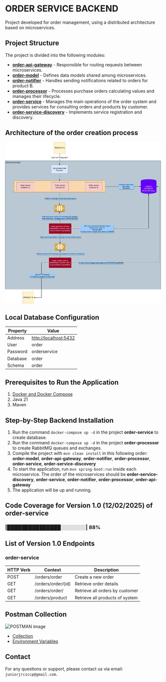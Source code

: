 # ORDER SERVICE BACKEND

Project developed for order management, using a distributed architecture based on microservices.

## Project Structure

The project is divided into the following modules:

- [**order-api-gateway**](https://github.com/juniorjrc/order-api-gateway) - Responsible for routing requests between microservices.
- [**order-model**](https://github.com/juniorjrc/order-model) - Defines data models shared among microservices.
- [**order-notifier**](https://github.com/juniorjrc/order-notifier) - Handles sending notifications related to orders for product B.
- [**order-processor**](https://github.com/juniorjrc/order-processor) - Processes purchase orders calculating values and manages their lifecycle.
- [**order-service**](https://github.com/juniorjrc/order-service) - Manages the main operations of the order system and provides services for consulting orders and products by customer.
- [**order-service-discovery**](https://github.com/juniorjrc/order-service-discovery) - Implements service registration and discovery.

## Architecture of the order creation process

![ARCHTECTURE](Order-archtecture.jpg)

## Local Database Configuration

| Property               | Value                    |
|------------------------|--------------------------|
| Address                | <http://localhost:5432>  |
| User                   | order                    |
| Password               | orderservice             |
| Database               | order                    |
| Schema                 | order                    |

## Prerequisites to Run the Application

1. [Docker and Docker Compose](https://docs.docker.com/get-docker/)
2. Java 21
3. Maven

## Step-by-Step Backend Installation

1. Run the command `docker-compose up -d` in the project **order-service** to create database.
2. Run the command `docker-compose up -d` in the project **order-processor** to create RabbitMQ queues and exchanges.
3. Compile the project with `mvn clean install` in this following order: **order-model**, **order-api-gateway**, **order-notifier**, **order-processor**, **order-service**, **order-service-discovery**
4. To start the application, run `mvn spring-boot:run` inside each microservice. The order of the microservices should be **order-service-discovery**, **order-service**, **order-notifier**, **order-processor**, **order-api-gateway**
5. The application will be up and running.

## Code Coverage for Version 1.0 (12/02/2025) of order-service

### |███████████████░░░░░░░| 88%

## List of Version 1.0 Endpoints

### order-service

| HTTP Verb  | Context                   | Description                         |
|------------|---------------------------|-------------------------------------|
| POST       | /orders/order                     | Create a new order                 |
| GET        | /orders/order/{id}                | Retrieve order details             |
| GET        | /orders/order/                | Retrieve all orders by customer           |
| GET     | /orders/product                | Retrieve all products of system                    |

## Postman Collection

![POSTMAN image](https://miro.medium.com/v2/resize:fit:720/format:webp/1*UjfpcPx0p410o13vpB7mlQ.png)

- [Collection](./ORDER%20SERVICE.postman_collection.json)
- [Environment Variables](ORDER%20SERVICE.postman_environment.json)

## Contact

For any questions or support, please contact us via email: `juniorjrcsccp@gmail.com`.
